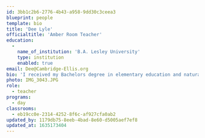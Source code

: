 ```yaml
---
id: 3bb1c2b6-2776-4b43-a958-9dd30c3ceea3
blueprint: people
template: bio
title: 'Dee Lyle'
officialtitle: 'Amber Room Teacher'
education:
  -
    name_of_institution: 'B.A. Lesley University'
    type: institution
    enabled: true
email: Dee@Cambridge-Ellis.org
bio: 'I received my Bachelors degree in elementary education and natural sciences at Lesley University. I went on to work in the Cambridge public schools, as well as Lexington and Brookline’s extended day programs before coming to Cambridge-Ellis in 2010. I love being part of a community that supports and encourages children as they explore and develop into problem solvers and community members. I live in Arlington with my daughter, and love yoga, kayaking, biking, and being active outdoors.'
photo: IMG_3043.JPG
role:
  - teacher
programs:
  - day
classrooms:
  - eb19cc0e-2314-4252-8f6c-af927cfa0ab2
updated_by: 1179db75-8eeb-4bad-8e60-d5005aef7ef8
updated_at: 1635173404
---
```

